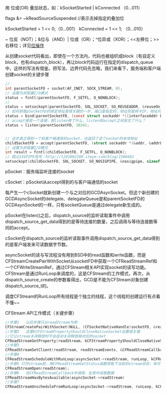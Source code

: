 用 位或(OR) 叠加状态，如：kSocketStarted | kConnected （0…011）

flags &= ~kReadSourceSuspended	//表示去掉指定的叠加位

kSocketStarted = 1 << 0;（0…001） kConnected = 1 << 1; （0…010）

~ 位反（NOT）；&位与（AND）| 位或（OR）；^位异或（XOR）；<<左移位；>>右移位；详见[位操作](https://zh.wikipedia.org/wiki/%E4%BD%8D%E6%93%8D%E4%BD%9C) 



从创建socket代码看出，即使在一个方法内，代码也被组织成block（有自定义block，也有dispatch_block），再让block代码运行在指定的dispatch_queue中，这样的写法有借鉴。把写法、边界代码先忽略，我们来看下，服务端和客户端创建socket的关键步骤

```objective-c
//
int parentSocketFD = socket(AF_INET, SOCK_STREAM, 0);
// 设置为非阻塞I/O模式
status = fcntl(parentSocketFD, F_SETFL, O_NONBLOCK);
//
status = setsockopt(parentSocketFD, SOL_SOCKET, SO_REUSEADDR, &reuseOn, sizeof(reuseOn));
// 如何获取pSocketFD的绑定地址是很关键的一步，端口是指定的，地址则是网卡IP，地址问题可独立开一篇
status = bind(parentSocketFD, (const struct sockaddr *)[interfaceAddr bytes], (socklen_t)[interfaceAddr length]);
// accept接受一个连接，那listen做了什么，listen和accept之间发生了什么？
status = listen(parentSocketFD, 1024);


// 这步真正得到一个和客户端通信的socket，也返回了这个socket的本地地址
childSocketFD = accept(parentSocketFD, (struct sockaddr *)&addr, &addrLen);
// 设置为非阻塞I/O模式
int result = fcntl(childSocketFD, F_SETFL, O_NONBLOCK);
// 阻止SIGPIPE信号：http://l241002209.iteye.com/blog/1506681
setsockopt(childSocketFD, SOL_SOCKET, SO_NOSIGPIPE, &nosigpipe, sizeof(nosigpipe));
```





pSocket：服务端监听连接的socket

cSocket：pSocket从accept得到的与客户端通信的socket

每产生一个cSocket就新创建一个与之对应的GCDAsynSocket。但这个新创建的GCDAsyncSocket的delegate、delegateQueue是和parentSocketFD的GCDAsynSocket的一样，只有socketQueue是通过delegate新生成的。



pSocket在listen()之后，dispatch_source的监听读取事件中调用dispatch_source_get_data得到的是等待连接的数量，之后调用与等待连接数等同的accept。

cSocket在dispatch_source的监听读取事件调用dispatch_source_get_data得到的是客户端发来可读数据字节数。



asyncSocket的读与写流程没有用到BSD中的read函数和write函数，而是CFStreamCreatePairWithSocket从socketFD中获取一个CFReadStreamRef和一个CFWriteStreamRef，通过CFStream相关API实现socket的读写功能。CFStream是通过RunLoop来调度的，这是CFStream的工作模式，再次，从dispatch_source_create的参数看得出，GCD是不能为CFStream对象创建dispatch_source_t的。



调度CFStream的RunLoop所有线程是个独立的线程，这个线程的创建运行有点看不懂~~



CFStream API工作模式（关键步骤）

```objective-c
//步骤1	以后步骤只以readStream为例
CFStreamCreatePairWithSocket(NULL, (CFSocketNativeHandle)socketFD, &readStream, &writeStream);
//步骤2	这里kCFStreamPropertyShouldCloseNativeSocket设置很关键
//它让stream关闭释放时不会自动关闭释放掉对应的socket
CFReadStreamSetProperty(readStream, kCFStreamPropertyShouldCloseNativeSocket, kCFBooleanFalse);
//步骤3	
CFReadStreamSetClient(readStream, readStreamEvents, &CFReadStreamCallback, &streamContext)
//步骤4	
CFReadStreamScheduleWithRunLoop(asyncSocket->readStream, runLoop, kCFRunLoopDefaultMode);
//步骤5 打开stream前，用CFReadStreamGetStatus函数获取下当前的stream状态，有可能它已是打开状态了 
CFReadStreamOpen(readStream);
//步骤6	在CFReadStreamCallback中调用，在其中读取数据
CFReadStreamHasBytesAvailable(asyncSocket->readStream)
//步骤7
CFReadStreamUnscheduleFromRunLoop(asyncSocket->readStream, runLoop, kCFRunLoopDefaultMode);

```



